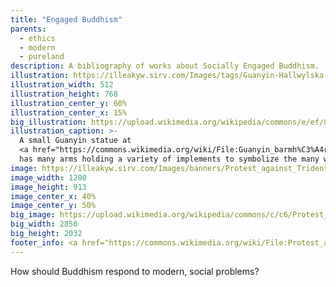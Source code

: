 ```yaml
---
title: "Engaged Buddhism"
parents:
  - ethics
  - modern
  - pureland
description: A bibliography of works about Socially Engaged Buddhism.
illustration: https://illeakyw.sirv.com/Images/tags/Guanyin-Hallwylska.jpg
illustration_width: 512
illustration_height: 768
illustration_center_y: 60%
illustration_center_x: 15%
big_illustration: https://upload.wikimedia.org/wikipedia/commons/e/ef/Guanyin_barmh%C3%A4rtighetens_gudinna_gjord_av_porslin_i_Kina_p%C3%A5_1700-talet_-_Hallwylska_museet_-_95549.tif
illustration_caption: >-
  A small Guanyin statue at
  <a href="https://commons.wikimedia.org/wiki/File:Guanyin_barmh%C3%A4rtighetens_gudinna_gjord_av_porslin_i_Kina_p%C3%A5_1700-talet_-_Hallwylska_museet_-_95549.tif">the Hallwyl Museum</a>
  has many arms holding a variety of implements to symbolize the many ways she has to help sentient beings.
image: https://illeakyw.sirv.com/Images/banners/Protest_against_Trident_II_Missile_Cape_Canaveral_Florida_1987_06.jpg
image_width: 1280
image_height: 913
image_center_x: 40%
image_center_y: 50%
big_image: https://upload.wikimedia.org/wikipedia/commons/c/c6/Protest_against_Trident_II_Missile%2C_Cape_Canaveral_Florida%2C_1987_06.jpg
big_width: 2850
big_height: 2032
footer_info: <a href="https://commons.wikimedia.org/wiki/File:Protest_against_Trident_II_Missile,_Cape_Canaveral_Florida,_1987_06.jpg">Infrogmation</a>, <a href="https://creativecommons.org/licenses/by-sa/4.0">CC BY-SA 4.0</a>
---
```


How should Buddhism respond to modern, social problems?

